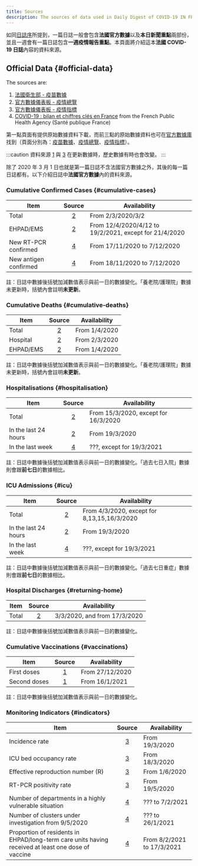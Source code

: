 ```yaml
---
title: Sources
description: The sources of data used in Daily Digest of COVID-19 IN FRANCE
---
```


如同[日誌序](/digest)所提到，一篇日誌一般會包含**法國官方數據**以及**本日新聞重點**兩部份，並且一週會有一篇日誌包含**一週疫情報告重點**。本頁面將介紹這本**法國 COVID-19 日誌**內容的資料來源。

## Official Data {#official-data}

The sources are:

1. [法國衛生部 - 疫苗數據][vac]
2. [官方數據儀表板 - 疫情總覽][vue]
3. [官方數據儀表板 - 疫情指標][indic]
4. [COVID-19 : bilan et chiffres clés en France][spf] from the French Public Health Agency (Santé publique France)

第一點頁面有提供原始數據資料下載，而前三點的原始數據資料也可在[官方數據庫][ofcl]找到（頁面分別為：[疫苗數據][ofcl_vac]、[疫情總覽][ofcl_vue]、[疫情指標][ofcl_indic]）。

[vac]: <https://solidarites-sante.gouv.fr/grands-dossiers/vaccin-covid-19/article/le-tableau-de-bord-de-la-vaccination> (法國衛生部 - 疫苗數據)
[vue]: <https://dashboard.covid19.data.gouv.fr/vue-d-ensemble> (官方數據儀表板 - 疫情總覽)
[indic]: <https://dashboard.covid19.data.gouv.fr/suivi-indicateurs> (官方數據儀表板 - 疫情指標)
[spf]: <https://www.santepubliquefrance.fr/dossiers/coronavirus-covid-19/coronavirus-chiffres-cles-et-evolution-de-la-covid-19-en-france-et-dans-le-monde> '法國公共衛生局 (Santé publique France)'

[ofcl]: <https://www.data.gouv.fr/fr/pages/donnees-coronavirus> (官方數據庫)
[ofcl_vac]: <https://www.data.gouv.fr/fr/datasets/donnees-relatives-aux-personnes-vaccinees-contre-la-covid-19-1/> (官方數據庫 - 疫苗數據)
[ofcl_vue]: <https://www.data.gouv.fr/en/datasets/donnees-relatives-a-lepidemie-de-covid-19-en-france-vue-densemble/> (官方數據庫 - 疫情總覽)
[ofcl_indic]: <https://www.data.gouv.fr/fr/datasets/indicateurs-de-suivi-de-lepidemie-de-covid-19/> (官方數據庫 - 疫情指標)


:::caution
資料來源 [1][vac] 與 [3][indic] 在更新數據時，歷史數據有時也會改變。
:::

除了 2020 年 3 月 1 日也就是第一篇日誌不含法國官方數據之外，其後的每一篇日誌都有。以下介紹日誌中**法國官方數據**內的資料來源。

### Cumulative Confirmed Cases {#cumulative-cases}

Item|Source|Availability
---|:---:|---
Total|[2][vue]|From 2/3/2020/3/2
EHPAD/EMS|[2][vue]|From 12/4/2020/4/12 to 19/2/2021, except for 21/4/2020
New RT-PCR confirmed|[4][spf]|From 17/11/2020 to 7/12/2020
New antigen confirmed|[4][spf]|From 18/11/2020 to 7/12/2020

註：日誌中數據後括號加減數值表示與前一日的數據變化。「養老院/護理院」數據未更新時，括號內會註明**未更新**。

### Cumulative Deaths {#cumulative-deaths}

Item|Source|Availability
---|:---:|---
Total|[2][vue]|From 1/4/2020
Hospital|[2][vue]|From 2/3/2020
EHPAD/EMS|[2][vue]|From 1/4/2020

註：日誌中數據後括號加減數值表示與前一日的數據變化。「養老院/護理院」數據未更新時，括號內會註明**未更新**。

### Hospitalisations {#hospitalisation}

Item|Source|Availability
---|:---:|---
Total|[2][vue]|From 15/3/2020, except for 16/3/2020
In the last 24 hours|[2][vue]|From 19/3/2020
In the last week|[4][spf]|???, except for 19/3/2021 

註：日誌中數據後括號加減數值表示與前一日的數據變化。「過去七日入院」數據則會跟**前七日**的數據相比。

### ICU Admissions {#icu}

Item|Source|Availability
---|:---:|---
Total|[2][vue]|From 4/3/2020, except for 8,13,15,16/3/2020
In the last 24 hours|[2][vue]|From 19/3/2020
In the last week|[4][spf]|???, except for 19/3/2021 

註：日誌中數據後括號加減數值表示與前一日的數據變化。「過去七日重症」數據則會跟**前七日**的數據相比。

### Hospital Discharges {#returning-home}

Item|Source|Availability
---|:---:|---
Total|[2][vue]|3/3/2020, and from 17/3/2020

註：日誌中數據後括號加減數值表示與前一日的數據變化。

### Cumulative Vaccinations {#vaccinations}

Item|Source|Availability
---|:---:|---
First doses|[1][vac]|From 27/12/2020
Second doses|[1][vac]|From 16/1/2021

註：日誌中數據後括號加減數值表示與前一日的數據變化。

### Monitoring Indicators {#indicators}

Item|Source|Availability
---|:---:|---
Incidence rate|[3][indic]|From 19/3/2020
ICU bed occupancy rate|[3][indic]|From 18/3/2020
Effective reproduction number (R)|[3][indic]|From 1/6/2020
RT-PCR positivity rate|[3][indic]|From 19/5/2020
Number of departments in a highly vulnerable situation|[4][spf]|??? to 7/2/2021
Number of clusters under investigation from 9/5/2020|[4][spf]|??? to 26/1/2021
Proportion of residents in EHPAD/long-term care units having received at least one dose of vaccine|[4][spf]|From 8/2/2021 to 17/3/2021